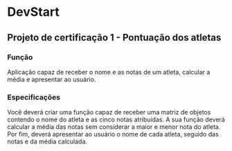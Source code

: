 # DevStart

## Projeto de certificação 1 - Pontuação dos atletas

### Função  

Aplicação capaz de receber o nome e as notas de um atleta, calcular a média e apresentar ao usuário.

### Especificações

Você deverá criar uma função capaz de receber uma matriz de objetos contendo o nome do atleta e as cinco notas atribuídas. A sua função deverá calcular a média das notas sem considerar a maior e menor nota do atleta. Por fim, deverá apresentar ao usuário o nome de cada atleta, seguido das notas e da média calculada.


